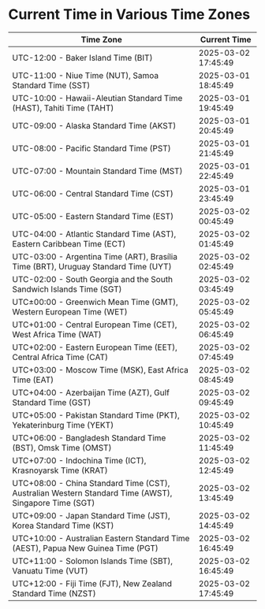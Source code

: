# Current Time in Various Time Zones

| Time Zone | Current Time |
|-----------|--------------|
| UTC-12:00 - Baker Island Time (BIT) | 2025-03-02 17:45:49 |
| UTC-11:00 - Niue Time (NUT), Samoa Standard Time (SST) | 2025-03-01 18:45:49 |
| UTC-10:00 - Hawaii-Aleutian Standard Time (HAST), Tahiti Time (TAHT) | 2025-03-01 19:45:49 |
| UTC-09:00 - Alaska Standard Time (AKST) | 2025-03-01 20:45:49 |
| UTC-08:00 - Pacific Standard Time (PST) | 2025-03-01 21:45:49 |
| UTC-07:00 - Mountain Standard Time (MST) | 2025-03-01 22:45:49 |
| UTC-06:00 - Central Standard Time (CST) | 2025-03-01 23:45:49 |
| UTC-05:00 - Eastern Standard Time (EST) | 2025-03-02 00:45:49 |
| UTC-04:00 - Atlantic Standard Time (AST), Eastern Caribbean Time (ECT) | 2025-03-02 01:45:49 |
| UTC-03:00 - Argentina Time (ART), Brasília Time (BRT), Uruguay Standard Time (UYT) | 2025-03-02 02:45:49 |
| UTC-02:00 - South Georgia and the South Sandwich Islands Time (SGT) | 2025-03-02 03:45:49 |
| UTC±00:00 - Greenwich Mean Time (GMT), Western European Time (WET) | 2025-03-02 05:45:49 |
| UTC+01:00 - Central European Time (CET), West Africa Time (WAT) | 2025-03-02 06:45:49 |
| UTC+02:00 - Eastern European Time (EET), Central Africa Time (CAT) | 2025-03-02 07:45:49 |
| UTC+03:00 - Moscow Time (MSK), East Africa Time (EAT) | 2025-03-02 08:45:49 |
| UTC+04:00 - Azerbaijan Time (AZT), Gulf Standard Time (GST) | 2025-03-02 09:45:49 |
| UTC+05:00 - Pakistan Standard Time (PKT), Yekaterinburg Time (YEKT) | 2025-03-02 10:45:49 |
| UTC+06:00 - Bangladesh Standard Time (BST), Omsk Time (OMST) | 2025-03-02 11:45:49 |
| UTC+07:00 - Indochina Time (ICT), Krasnoyarsk Time (KRAT) | 2025-03-02 12:45:49 |
| UTC+08:00 - China Standard Time (CST), Australian Western Standard Time (AWST), Singapore Time (SGT) | 2025-03-02 13:45:49 |
| UTC+09:00 - Japan Standard Time (JST), Korea Standard Time (KST) | 2025-03-02 14:45:49 |
| UTC+10:00 - Australian Eastern Standard Time (AEST), Papua New Guinea Time (PGT) | 2025-03-02 16:45:49 |
| UTC+11:00 - Solomon Islands Time (SBT), Vanuatu Time (VUT) | 2025-03-02 16:45:49 |
| UTC+12:00 - Fiji Time (FJT), New Zealand Standard Time (NZST) | 2025-03-02 17:45:49 |
